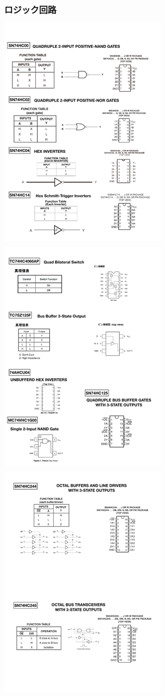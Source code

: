 # ロジック回路

![Logics1](./book/Logics1.png)

![Logics2](./book/Logics2.png)

![Logics3](./book/Logics3.png)


